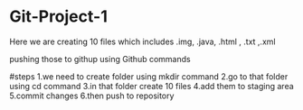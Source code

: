 # Git-Project-1
Here we are creating 10 files which includes .img, .java, .html , .txt ,.xml

pushing those to githup
using Github commands

#steps 
1.we need to create folder using mkdir command
2.go to that folder using cd command
3.in that folder create 10 files
4.add them to staging area
5.commit changes
6.then push to repository

